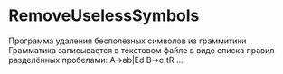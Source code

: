 # RemoveUselessSymbols
Программа удаления бесполезных символов из граммитики
Грамматика записывается в текстовом файле в виде списка правил разделённых пробелами: 
A->ab|Ed B->c|tR ... 
